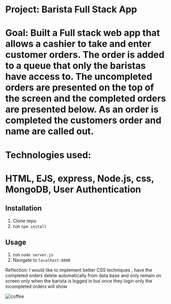 # Project: Barista Full Stack App

# Goal: Built a Full stack web app that allows a cashier to take and enter customer orders. The order is added to a queue that only the baristas have access to. The uncompleted orders are presented on the top of the screen and the completed orders are presented below. As an order is completed the customers order and name are called out.

# Technologies used:
# HTML, EJS, express, Node.js, css, MongoDB, User Authentication

## Installation

1. Clone repo
2. run `npm install`

## Usage

1. run `node server.js`
2. Navigate to `localhost:8080`

Reflection:
I would like to implement better CSS techniques , have the completed orders delete automatically from data base and only remain on screen only when the barista is logged in but once they login only the incompleted orders will show






![coffee]("/css/screenshot.png")

